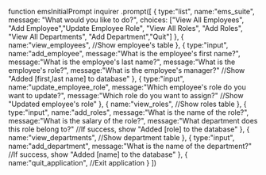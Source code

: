 function emsInitialPrompt
inquirer
        .prompt([
            {
                type:"list",
                name:"ems_suite",
                message: "What would you like to do?",
                choices: ["View All Employees", "Add Employee","Update Employee Role", "View All Roles", "Add Roles", "View All Departments", "Add Department","Quit"]
            },
            {
                name:"view_employees",
                //Show employee's table
            },
            {
                type:"input",
                name:"add_employee",
                message:"What is the employee's first name?",
                message:"What is the employee's last name?",
                message:"What is the employee's role?",
                message:"What is the employee's manager?"
                //Show "Added [first,last name] to database"
            },
            {
                type:"input",
                name:"update_employee_role",
                message:"Which employee's role do you want to update?",
                message:"Which role do you want to assign?"
                //Show "Updated employee's role"
            },
            {
                name:"view_roles",
                //Show roles table
            },
            {
                type:"input",
                name:"add_roles",
                message:"What is the name of the role?",
                message:"What is the salary of the role?",
                message:"What department does this role belong to?"
                //If success, show "Added [role] to the database"
            },
            {
                name:"view_departments",
                //Show department table
            },
            {
                type:"input",
                name:"add_department",
                message:"What is the name of the department?"
                //If success, show "Added [name] to the database"
            },
            {
                name:"quit_application",
                //Exit application
            }
        ])